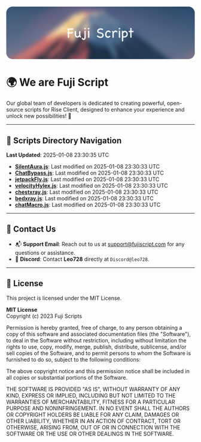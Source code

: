 ![Banner](.github/b.webp)

# 🌍 **We are Fuji Script**

Our global team of developers is dedicated to creating powerful, open-source scripts for Rise Client, designed to enhance your experience and unlock new possibilities! 🌟

---
<!-- SCRIPTS_NAVIGATION_START -->
## 📂 **Scripts Directory Navigation**

**Last Updated**: 2025-01-08 23:30:35 UTC

- **[SilentAura.js](scripts/SilentAura.js)**: Last modified on 2025-01-08 23:30:33 UTC
- **[ChatBypass.js](scripts/ChatBypass.js)**: Last modified on 2025-01-08 23:30:33 UTC
- **[jetpackFly.js](scripts/jetpackFly.js)**: Last modified on 2025-01-08 23:30:33 UTC
- **[velocityHylex.js](scripts/velocityHylex.js)**: Last modified on 2025-01-08 23:30:33 UTC
- **[chestxray.js](scripts/chestxray.js)**: Last modified on 2025-01-08 23:30:33 UTC
- **[bedxray.js](scripts/bedxray.js)**: Last modified on 2025-01-08 23:30:33 UTC
- **[chatMacro.js](scripts/chatMacro.js)**: Last modified on 2025-01-08 23:30:33 UTC

<!-- SCRIPTS_NAVIGATION_END -->

---

## 💬 **Contact Us**  
- 📬 **Support Email**: Reach out to us at [support@fujiscript.com](mailto:support@fujiscript.com) for any questions or assistance.  
- 💬 **Discord**: Contact **Leo728** directly at `Discord@leo728`.

---

## 📜 **License**

This project is licensed under the MIT License.  

**MIT License**  
Copyright (c) 2023 Fuji Scripts  

Permission is hereby granted, free of charge, to any person obtaining a copy of this software and associated documentation files (the "Software"), to deal in the Software without restriction, including without limitation the rights to use, copy, modify, merge, publish, distribute, sublicense, and/or sell copies of the Software, and to permit persons to whom the Software is furnished to do so, subject to the following conditions:  

The above copyright notice and this permission notice shall be included in all copies or substantial portions of the Software.  

THE SOFTWARE IS PROVIDED "AS IS", WITHOUT WARRANTY OF ANY KIND, EXPRESS OR IMPLIED, INCLUDING BUT NOT LIMITED TO THE WARRANTIES OF MERCHANTABILITY, FITNESS FOR A PARTICULAR PURPOSE AND NONINFRINGEMENT. IN NO EVENT SHALL THE AUTHORS OR COPYRIGHT HOLDERS BE LIABLE FOR ANY CLAIM, DAMAGES OR OTHER LIABILITY, WHETHER IN AN ACTION OF CONTRACT, TORT OR OTHERWISE, ARISING FROM, OUT OF OR IN CONNECTION WITH THE SOFTWARE OR THE USE OR OTHER DEALINGS IN THE SOFTWARE.  
